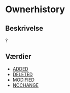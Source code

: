 # Ownerhistory

## Beskrivelse

?

## Værdier

- [ADDED](../Values/IFC/Ownerhistory/ADDED.md)
- [DELETED](../Values/IFC/Ownerhistory/DELETED.md)
- [MODIFIED](../Values/IFC/Ownerhistory/MODIFIED.md)
- [NOCHANGE](../Values/IFC/Ownerhistory/NOCHANGE.md)
